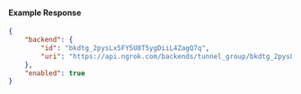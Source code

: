 <!-- Code generated for API Clients. DO NOT EDIT. -->

#### Example Response

```json
{
	"backend": {
		"id": "bkdtg_2pysLx5FY5U8T5ygDiiL4ZagQ7q",
		"uri": "https://api.ngrok.com/backends/tunnel_group/bkdtg_2pysLx5FY5U8T5ygDiiL4ZagQ7q"
	},
	"enabled": true
}
```
